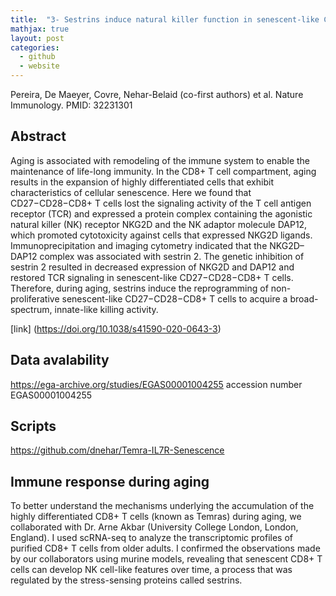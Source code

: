 ```yaml
---
title:  "3- Sestrins induce natural killer function in senescent-like CD8+ T cells"
mathjax: true
layout: post
categories:
  - github
  - website
---
```


 
Pereira, De Maeyer, Covre, Nehar-Belaid (co-first authors) et al. Nature Immunology. PMID: 32231301

## Abstract 
Aging is associated with remodeling of the immune system to enable the maintenance of life-long immunity. In the CD8+ T cell
compartment, aging results in the expansion of highly differentiated cells that exhibit characteristics of cellular senescence. Here
we found that CD27−CD28−CD8+ T cells lost the signaling activity of the T cell antigen receptor (TCR) and expressed a protein
complex containing the agonistic natural killer (NK) receptor NKG2D and the NK adaptor molecule DAP12, which promoted cytotoxicity
against cells that expressed NKG2D ligands. Immunoprecipitation and imaging cytometry indicated that the NKG2D–
DAP12 complex was associated with sestrin 2. The genetic inhibition of sestrin 2 resulted in decreased expression of NKG2D and
DAP12 and restored TCR signaling in senescent-like CD27−CD28−CD8+ T cells. Therefore, during aging, sestrins induce the reprogramming
of non-proliferative senescent-like CD27−CD28−CD8+ T cells to acquire a broad-spectrum, innate-like killing activity. 

[link] (https://doi.org/10.1038/s41590-020-0643-3)


## Data avalability 
https://ega-archive.org/studies/EGAS00001004255
accession number EGAS00001004255

## Scripts 
https://github.com/dnehar/Temra-IL7R-Senescence

## Immune response during aging

To better understand the mechanisms underlying the accumulation of the highly differentiated CD8+ T cells (known as Temras) during aging, we collaborated with Dr. Arne Akbar (University College London, London, England). I used scRNA-seq to analyze the transcriptomic profiles of purified CD8+ T cells from older adults. I confirmed the observations made by our collaborators using murine models, revealing that senescent CD8+ T cells can develop NK cell-like features over time, a process that was regulated by the stress-sensing proteins called sestrins.

